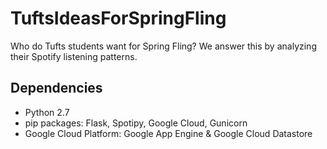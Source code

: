 # TuftsIdeasForSpringFling
Who do Tufts students want for Spring Fling? We answer this by analyzing their Spotify listening patterns.

## Dependencies
* Python 2.7
* pip packages: Flask, Spotipy, Google Cloud, Gunicorn
* Google Cloud Platform: Google App Engine & Google Cloud Datastore
